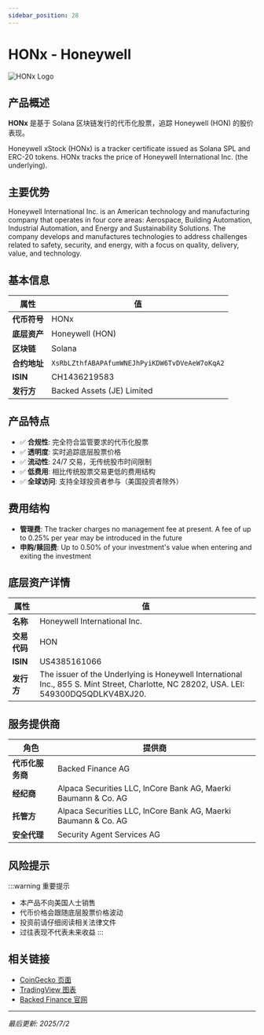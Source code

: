 ```yaml
---
sidebar_position: 28
---
```


# HONx - Honeywell

![HONx Logo](/img/tokens/honx.svg)

## 产品概述

**HONx** 是基于 Solana 区块链发行的代币化股票，追踪 Honeywell (HON) 的股价表现。

Honeywell xStock (HONx) is a tracker certificate issued as Solana SPL and ERC-20 tokens. HONx tracks the price of Honeywell International Inc. (the underlying).

## 主要优势

Honeywell International Inc. is an American technology and manufacturing company that operates in four core areas: Aerospace, Building Automation, Industrial Automation, and Energy and Sustainability Solutions. The company develops and manufactures technologies to address challenges related to safety, security, and energy, with a focus on quality, delivery, value, and technology.


## 基本信息

| 属性 | 值 |
|------|----|
| **代币符号** | HONx |
| **底层资产** | Honeywell (HON) |
| **区块链** | Solana |
| **合约地址** | `XsRbLZthfABAPAfumWNEJhPyiKDW6TvDVeAeW7oKqA2` |
| **ISIN** | CH1436219583 |
| **发行方** | Backed Assets (JE) Limited |

## 产品特点

- ✅ **合规性**: 完全符合监管要求的代币化股票
- ✅ **透明度**: 实时追踪底层股票价格
- ✅ **流动性**: 24/7 交易，无传统股市时间限制
- ✅ **低费用**: 相比传统股票交易更低的费用结构
- ✅ **全球访问**: 支持全球投资者参与（美国投资者除外）

## 费用结构

- **管理费**: The tracker charges no management fee at present. A fee of up to 0.25% per year may be introduced in the future
- **申购/赎回费**: Up to 0.50% of your investment's value when entering and exiting the investment

## 底层资产详情

| 属性 | 值 |
|------|----|
| **名称** | Honeywell International Inc. |
| **交易代码** | HON |
| **ISIN** | US4385161066 |
| **发行方** | The issuer of the Underlying is Honeywell International Inc., 855 S. Mint Street, Charlotte, NC 28202, USA. LEI: 549300DQ5QDLKV4BXJ20. |

## 服务提供商

| 角色 | 提供商 |
|------|----|
| **代币化服务商** | Backed Finance AG |
| **经纪商** | Alpaca Securities LLC, InCore Bank AG, Maerki Baumann & Co. AG |
| **托管方** | Alpaca Securities LLC, InCore Bank AG, Maerki Baumann & Co. AG |
| **安全代理** | Security Agent Services AG |

## 风险提示

:::warning 重要提示
- 本产品不向美国人士销售
- 代币价格会跟随底层股票价格波动
- 投资前请仔细阅读相关法律文件
- 过往表现不代表未来收益
:::

## 相关链接

- [CoinGecko 页面](https://www.coingecko.com/)
- [TradingView 图表](https://www.tradingview.com/)
- [Backed Finance 官网](https://backed.fi/)

---

*最后更新: 2025/7/2*
